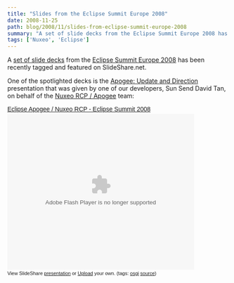 ```yaml
---
title: "Slides from the Eclipse Summit Europe 2008"
date: 2008-11-25
path: blog/2008/11/slides-from-eclipse-summit-europe-2008
summary: "A set of slide decks from the Eclipse Summit Europe 2008 has been recently tagged and featured on SlideShare.net."
tags: ['Nuxeo', 'Eclipse']
---
```


<p>A <a href="http://www.slideshare.net/tag/ese2008">set of slide decks</a> from the <a href="http://www.eclipsecon.org/summiteurope2008/">Eclipse Summit Europe 2008</a> has been recently tagged and featured on SlideShare.net.</p><p>One of the spotlighted decks is the <a href="http://www.slideshare.net/nuxeo/eclipse-apogee-nuxeo-rcp-eclipse-summit-2008-presentation">Apogee: Update and Direction</a> presentation that was given by one of our developers, Sun Send David Tan, on behalf of the <a href="http://www.nuxeo.com/en/products/platform/rcp/">Nuxeo RCP / Apogee</a> team:</p><div style="width:425px;text-align:left" id="__ss_783361"><a style="font:14px Helvetica,Arial,Sans-serif;display:block;margin:12px 0 3px 0;text-decoration:underline;" href="http://www.slideshare.net/nuxeo/eclipse-apogee-nuxeo-rcp-eclipse-summit-2008-presentation?type=powerpoint" title="Eclipse Apogee / Nuxeo RCP - Eclipse Summit 2008">Eclipse Apogee / Nuxeo RCP - Eclipse Summit 2008</a><object style="margin:0px" width="425" height="355"><param name="movie" value="http://static.slideshare.net/swf/ssplayer2.swf?doc=apogee-eclipse-1227538246709624-8&amp;stripped_title=eclipse-apogee-nuxeo-rcp-eclipse-summit-2008-presentation"><param name="allowFullScreen" value="true"><param name="allowScriptAccess" value="always"><embed src="http://static.slideshare.net/swf/ssplayer2.swf?doc=apogee-eclipse-1227538246709624-8&amp;stripped_title=eclipse-apogee-nuxeo-rcp-eclipse-summit-2008-presentation" type="application/x-shockwave-flash" allowscriptaccess="always" allowfullscreen="true" width="425" height="355"></embed></object><div style="font-size:11px;font-family:tahoma,arial;height:26px;padding-top:2px;">View SlideShare <a style="text-decoration:underline;" href="http://www.slideshare.net/nuxeo/eclipse-apogee-nuxeo-rcp-eclipse-summit-2008-presentation?type=powerpoint" title="View Eclipse Apogee / Nuxeo RCP - Eclipse Summit 2008 on SlideShare">presentation</a> or <a style="text-decoration:underline;" href="http://www.slideshare.net/upload?type=powerpoint">Upload</a> your own. (tags: <a style="text-decoration:underline;" href="http://slideshare.net/tag/osgi">osgi</a> <a style="text-decoration:underline;" href="http://slideshare.net/tag/source">source</a>)</div></div> 

